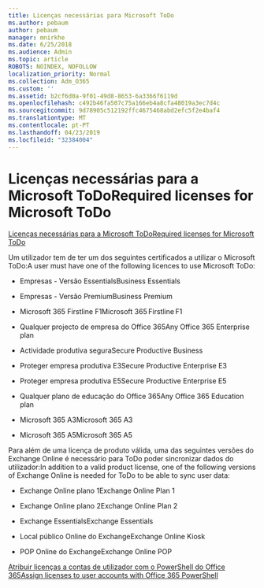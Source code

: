 ```yaml
---
title: Licenças necessárias para Microsoft ToDo
ms.author: pebaum
author: pebaum
manager: mnirkhe
ms.date: 6/25/2018
ms.audience: Admin
ms.topic: article
ROBOTS: NOINDEX, NOFOLLOW
localization_priority: Normal
ms.collection: Adm_O365
ms.custom: ''
ms.assetid: b2cf6d0a-9f01-49d8-8653-6a3366f6119d
ms.openlocfilehash: c492b46fa507c75a166eb4a8cfa48019a3ec7d4c
ms.sourcegitcommit: 9d78905c512192ffc4675468abd2efc5f2e4baf4
ms.translationtype: MT
ms.contentlocale: pt-PT
ms.lasthandoff: 04/23/2019
ms.locfileid: "32384004"
---
```

# <a name="required-licenses-for-microsoft-todo"></a><span data-ttu-id="5e337-102">Licenças necessárias para a Microsoft ToDo</span><span class="sxs-lookup"><span data-stu-id="5e337-102">Required licenses for Microsoft ToDo</span></span>

[<span data-ttu-id="5e337-103">Licenças necessárias para a Microsoft ToDo</span><span class="sxs-lookup"><span data-stu-id="5e337-103">Required licenses for Microsoft ToDo</span></span>](https://support.office.com/article/381e9d1b-c500-49b5-973e-890fd86528d7.aspx)
  
<span data-ttu-id="5e337-104">Um utilizador tem de ter um dos seguintes certificados a utilizar o Microsoft ToDo:</span><span class="sxs-lookup"><span data-stu-id="5e337-104">A user must have one of the following licences to use Microsoft ToDo:</span></span>
  
- <span data-ttu-id="5e337-105">Empresas - Versão Essentials</span><span class="sxs-lookup"><span data-stu-id="5e337-105">Business Essentials</span></span>
    
- <span data-ttu-id="5e337-106">Empresas - Versão Premium</span><span class="sxs-lookup"><span data-stu-id="5e337-106">Business Premium</span></span>
    
- <span data-ttu-id="5e337-107">Microsoft 365 Firstline F1</span><span class="sxs-lookup"><span data-stu-id="5e337-107">Microsoft 365 Firstline F1</span></span>
    
- <span data-ttu-id="5e337-108">Qualquer projecto de empresa do Office 365</span><span class="sxs-lookup"><span data-stu-id="5e337-108">Any Office 365 Enterprise plan</span></span>
    
- <span data-ttu-id="5e337-109">Actividade produtiva segura</span><span class="sxs-lookup"><span data-stu-id="5e337-109">Secure Productive Business</span></span>
    
- <span data-ttu-id="5e337-110">Proteger empresa produtiva E3</span><span class="sxs-lookup"><span data-stu-id="5e337-110">Secure Productive Enterprise E3</span></span>
    
- <span data-ttu-id="5e337-111">Proteger empresa produtiva E5</span><span class="sxs-lookup"><span data-stu-id="5e337-111">Secure Productive Enterprise E5</span></span>
    
- <span data-ttu-id="5e337-112">Qualquer plano de educação do Office 365</span><span class="sxs-lookup"><span data-stu-id="5e337-112">Any Office 365 Education plan</span></span>
    
- <span data-ttu-id="5e337-113">Microsoft 365 A3</span><span class="sxs-lookup"><span data-stu-id="5e337-113">Microsoft 365 A3</span></span>
    
- <span data-ttu-id="5e337-114">Microsoft 365 A5</span><span class="sxs-lookup"><span data-stu-id="5e337-114">Microsoft 365 A5</span></span>
    
<span data-ttu-id="5e337-115">Para além de uma licença de produto válida, uma das seguintes versões do Exchange Online é necessário para ToDo poder sincronizar dados do utilizador:</span><span class="sxs-lookup"><span data-stu-id="5e337-115">In addition to a valid product license, one of the following versions of Exchange Online is needed for ToDo to be able to sync user data:</span></span> 
  
- <span data-ttu-id="5e337-116">Exchange Online plano 1</span><span class="sxs-lookup"><span data-stu-id="5e337-116">Exchange Online Plan 1</span></span>
    
- <span data-ttu-id="5e337-117">Exchange Online plano 2</span><span class="sxs-lookup"><span data-stu-id="5e337-117">Exchange Online Plan 2</span></span>
    
- <span data-ttu-id="5e337-118">Exchange Essentials</span><span class="sxs-lookup"><span data-stu-id="5e337-118">Exchange Essentials</span></span>
    
- <span data-ttu-id="5e337-119">Local público Online do Exchange</span><span class="sxs-lookup"><span data-stu-id="5e337-119">Exchange Online Kiosk</span></span>
    
- <span data-ttu-id="5e337-120">POP Online do Exchange</span><span class="sxs-lookup"><span data-stu-id="5e337-120">Exchange Online POP</span></span>
    
[<span data-ttu-id="5e337-121">Atribuir licenças a contas de utilizador com o PowerShell do Office 365</span><span class="sxs-lookup"><span data-stu-id="5e337-121">Assign licenses to user accounts with Office 365 PowerShell</span></span>](https://docs.microsoft.com/office365/enterprise/powershell/assign-licenses-to-user-accounts-with-office-365-powershell )
  

